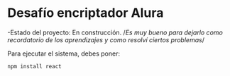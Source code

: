 <h1>Desafío encriptador Alura</h1>

-Estado del proyecto: En construcción.
/*Es muy bueno para dejarlo como recordatorio de los aprendizajes y como resolví ciertos problemas*/

Para ejecutar el sistema, debes poner:

```npm install react```
